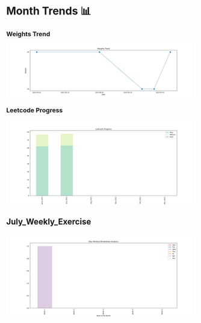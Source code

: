 # Month Trends 📊

### Weights Trend
![img](https://github.com/krystinli/Time_Management/blob/main/img/weight_trend.png)

### Leetcode Progress
![img](https://github.com/krystinli/Time_Management/blob/main/img/2022_Leetcode_Tracking.png)

## July_Weekly_Exercise 
![img](https://github.com/krystinli/Time_Management/blob/main/img/2022_July_Tracking.png)

